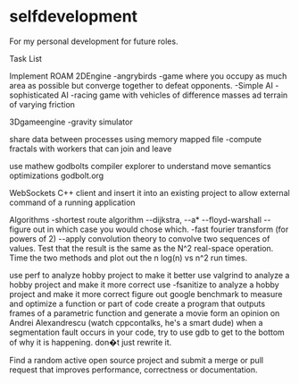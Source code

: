 # selfdevelopment
For my personal development for future roles.

Task List

Implement ROAM
2DEngine
-angrybirds
-game where you occupy as much area as possible but converge together to defeat opponents.
-Simple AI
-sophisticated AI
-racing game with vehicles of difference masses ad terrain of varying friction

3Dgameengine
-gravity simulator

share data between processes using memory mapped file
-compute fractals with workers that can join and leave

use mathew godbolts compiler explorer to understand move semantics optimizations godbolt.org

WebSockets C++ client and insert it into an existing project to allow external command of a running application

Algorithms
-shortest route algorithm
--dijkstra, 
--a*
--floyd-warshall 
--figure out in which case you would chose which.
-fast fourier transform (for powers of 2) 
--apply convolution theory to convolve two sequences of  values. Test that the result is the same as the N^2 real-space operation. Time the two methods and plot out the n log(n) vs n^2 run times.

use perf to analyze hobby project to make it better
use  valgrind to analyze a hobby project and make it more correct
use -fsanitize to analyze a hobby project and make it more correct
figure out google benchmark to measure and optimize a function or part of code
create a program that outputs frames of a parametric function and generate a movie
form an opinion on Andrei Alexandrescu (watch cppcontalks, he's a smart dude)
when a segmentation fault occurs in your code, try to use gdb to get to the bottom of why it is happening. don�t just rewrite it.

Find a random active open source project and submit a merge or pull request that improves performance, correctness or documentation.

